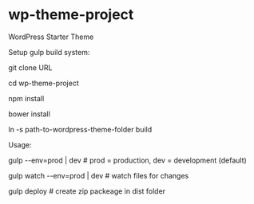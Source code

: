 # wp-theme-project
WordPress Starter Theme

Setup gulp build system:

git clone URL

cd wp-theme-project

npm install

bower install

ln -s path-to-wordpress-theme-folder build


Usage:

gulp --env=prod | dev                     # prod = production, dev = development (default)

gulp watch --env=prod | dev               # watch files for changes

gulp deploy                               # create zip packeage in dist folder







